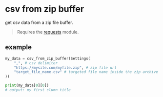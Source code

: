 # csv from zip buffer
get csv data from a zip file buffer.

> Requires the [requests](https://pypi.org/project/requests/) module.

## example

```python
my_data = csv_from_zip_buffer(Settings(
    ",", # csv delimiter
    "https://mysite.com/myfile.zip", # zip file url
    "target_file_name.csv" # targeted file name inside the zip archive
))

print(my_data[0][0])
# output: my first clumn title
```

